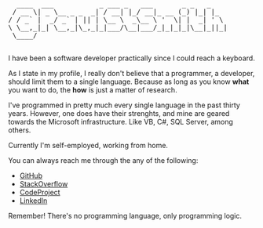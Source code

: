 <pre>
  ____  ___           _ ___ _   ___       _ _   _    
 / __ \| _ \__ _ _  _| / __| |_/ __|_ __ (_) |_| |_  
/ / _` |  _/ _` | || | \__ \  _\__ \ '  \| |  _| ' \ 
\ \__,_|_| \__,_|\_,_|_|___/\__|___/_|_|_|_|\__|_||_|
 \____/                                              
 </pre>

I have been a software developer practically since I could reach a keyboard.

As I state in my profile, I really don't believe that a programmer, a developer, should
limit them to a single language. Because as long as you know **what** you want to do, 
the **how** is just a matter of research.

I've programmed in pretty much every single language in the past thirty years. However, 
one does have their strenghts, and mine are geared towards the Microsoft infrastructure.
Like VB, C#, SQL Server, among others.

Currently I'm self-employed, working from home.

You can always reach me through the any of the following:

* <a href="https://github.com/PaulStSmith">GitHub</a>
* <a href="https://stackoverflow.com/users/44375">StackOverflow</a>
* <a href="https://www.codeproject.com/Members/PaulStSmith">CodeProject</a>
* <a href="https://www.linkedin.com/in/paulstsmith/">LinkedIn</a>

Remember! There's no programming language, only programming logic.

<!---
PaulStSmith/PaulStSmith is a ✨ special ✨ repository because its 
`README.md` (this file) appears on your GitHub profile.
You can click the Preview link to take a look at your changes.
--->
